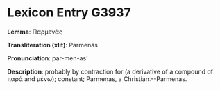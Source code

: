 # Lexicon Entry G3937

**Lemma**: Παρμενᾶς

**Transliteration (xlit)**: Parmenâs

**Pronunciation**: par-men-as'

**Description**:
probably by contraction for  (a derivative of a compound of παρά and μένω); constant; Parmenas, a Christian:--Parmenas.
